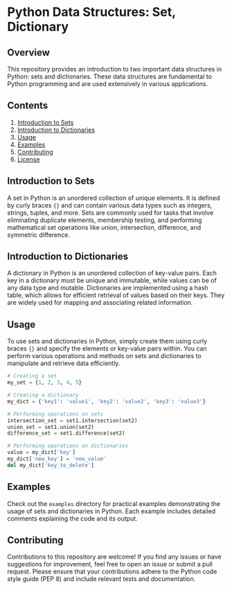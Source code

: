 # Python Data Structures: Set, Dictionary

## Overview

This repository provides an introduction to two important data structures in Python: sets and dictionaries. These data structures are fundamental to Python programming and are used extensively in various applications.

## Contents

1. [Introduction to Sets](#introduction-to-sets)
2. [Introduction to Dictionaries](#introduction-to-dictionaries)
3. [Usage](#usage)
4. [Examples](#examples)
5. [Contributing](#contributing)
6. [License](#license)

## Introduction to Sets

A set in Python is an unordered collection of unique elements. It is defined by curly braces `{}` and can contain various data types such as integers, strings, tuples, and more. Sets are commonly used for tasks that involve eliminating duplicate elements, membership testing, and performing mathematical set operations like union, intersection, difference, and symmetric difference.

## Introduction to Dictionaries

A dictionary in Python is an unordered collection of key-value pairs. Each key in a dictionary must be unique and immutable, while values can be of any data type and mutable. Dictionaries are implemented using a hash table, which allows for efficient retrieval of values based on their keys. They are widely used for mapping and associating related information.

## Usage

To use sets and dictionaries in Python, simply create them using curly braces `{}` and specify the elements or key-value pairs within. You can perform various operations and methods on sets and dictionaries to manipulate and retrieve data efficiently.

```python
# Creating a set
my_set = {1, 2, 3, 4, 5}

# Creating a dictionary
my_dict = {'key1': 'value1', 'key2': 'value2', 'key3': 'value3'}

# Performing operations on sets
intersection_set = set1.intersection(set2)
union_set = set1.union(set2)
difference_set = set1.difference(set2)

# Performing operations on dictionaries
value = my_dict['key']
my_dict['new_key'] = 'new_value'
del my_dict['key_to_delete']
```

## Examples

Check out the `examples` directory for practical examples demonstrating the usage of sets and dictionaries in Python. Each example includes detailed comments explaining the code and its output.

## Contributing

Contributions to this repository are welcome! If you find any issues or have suggestions for improvement, feel free to open an issue or submit a pull request. Please ensure that your contributions adhere to the Python code style guide (PEP 8) and include relevant tests and documentation.
